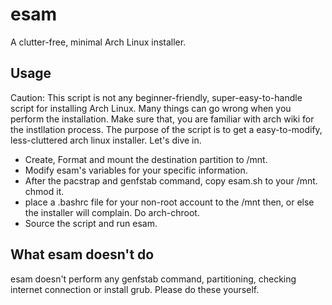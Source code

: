 # esam
A clutter-free, minimal Arch Linux installer.

## Usage
Caution: This script is not any beginner-friendly, super-easy-to-handle script for installing Arch Linux. Many things can go wrong when you perform the installation. Make sure that, you are familiar with arch wiki for the instllation process. The purpose of the script is to get a easy-to-modify, less-cluttered arch linux installer. Let's dive in.
* Create, Format and mount the destination partition to /mnt. 
* Modify esam's variables for your specific information.
* After the pacstrap and genfstab command, copy esam.sh to your /mnt. chmod it. 
* place a .bashrc file for your non-root account to the /mnt then, or else the installer will complain. Do arch-chroot. 
* Source the script and run esam.

## What esam doesn't do
esam doesn't perform any genfstab command, partitioning, checking internet connection or install grub. Please do these yourself.
